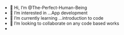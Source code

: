 - 👋 Hi, I’m @The-Perfect-Human-Being
- 👀 I’m interested in ...App development
- 🌱 I’m currently learning ...introduction to code 
- 💞️ I’m looking to collaborate on any code based works
- 

<!---
The-Perfect-Human-Being/The-Perfect-Human-Being is a ✨ special ✨ repository because its `README.md` (this file) appears on your GitHub profile.
You can click the Preview link to take a look at your changes.
--->

